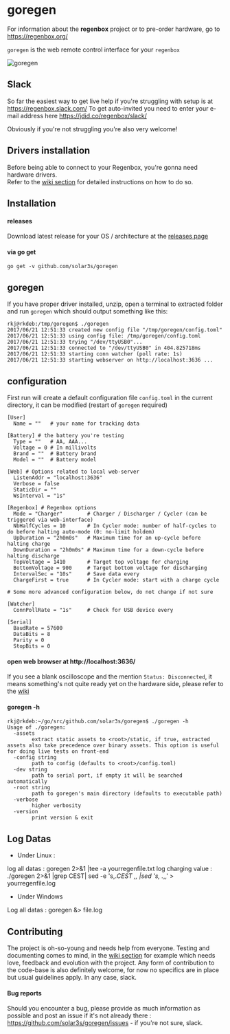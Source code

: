 goregen
=======

For information about the __regenbox__ project or to pre-order hardware, go to https://regenbox.org/

`goregen` is the web remote control interface for your `regenbox`

![goregen](https://cloud.githubusercontent.com/assets/1699009/26520906/429cb2ca-42dc-11e7-948a-8e51deb05e38.png)

Slack
-----

So far the easiest way to get live help if you're struggling with setup is at https://regenbox.slack.com/
To get auto-invited you need to enter your e-mail address here https://jdid.co/regenbox/slack/

Obviously if you're not struggling you're also very welcome!

Drivers installation
--------------------

Before being able to connect to your Regenbox, you're gonna need hardware drivers.  
Refer to the [wiki section][3] for detailed instructions on how to do so.

Installation
------------

#### releases

Download latest release for your OS / architecture at the [releases page][2]

#### via go get

`go get -v github.com/solar3s/goregen`

goregen
-------

If you have proper driver installed, unzip, open a terminal to extracted folder and run `goregen` which should output something like this:

```
rkj@rkdeb:/tmp/goregen$ ./goregen
2017/06/21 12:51:33 created new config file "/tmp/goregen/config.toml"
2017/06/21 12:51:33 using config file: /tmp/goregen/config.toml
2017/06/21 12:51:33 trying "/dev/ttyUSB0"...
2017/06/21 12:51:33 connected to "/dev/ttyUSB0" in 404.825718ms
2017/06/21 12:51:33 starting conn watcher (poll rate: 1s)
2017/06/21 12:51:33 starting webserver on http://localhost:3636 ...
```

configuration
-------------

First run will create a default configuration file `config.toml` in the current directory, it can be modified (restart of `goregen` required)

```
[User]
  Name = ""   # your name for tracking data

[Battery] # the battery you're testing
  Type = ""   # AA, AAA...
  Voltage = 0 # In millivolts
  Brand = ""  # Battery brand
  Model = ""  # Battery model

[Web] # Options related to local web-server
  ListenAddr = "localhost:3636"
  Verbose = false
  StaticDir = ""
  WsInterval = "1s"

[Regenbox] # Regenbox options
  Mode = "Charger"        # Charger / Discharger / Cycler (can be triggered via web-interface)
  NbHalfCycles = 10       # In Cycler mode: number of half-cycles to do before halting auto-mode (0: no-limit holdem)
  UpDuration = "2h0m0s"   # Maximum time for an up-cycle before halting charge 
  DownDuration = "2h0m0s" # Maximum time for a down-cycle before halting discharge
  TopVoltage = 1410       # Target top voltage for charging
  BottomVoltage = 900     # Target bottom voltage for discharging
  IntervalSec = "10s"     # Save data every
  ChargeFirst = true      # In Cycler mode: start with a charge cycle

# Some more advanced configuration below, do not change if not sure

[Watcher]
  ConnPollRate = "1s"     # Check for USB device every

[Serial]
  BaudRate = 57600
  DataBits = 8
  Parity = 0
  StopBits = 0
```

#### open web browser at http://localhost:3636/

If you see a blank oscilloscope and the mention `Status: Disconnected`, it means something's not quite ready yet on the
hardware side, please refer to the [wiki][1]

#### goregen -h
```
rkj@rkdeb:~/go/src/github.com/solar3s/goregen$ ./goregen -h
Usage of ./goregen:
  -assets
    	extract static assets to <root>/static, if true, extracted assets also take precedence over binary assets. This option is useful for doing live tests on front-end
  -config string
    	path to config (defaults to <root>/config.toml)
  -dev string
    	path to serial port, if empty it will be searched automatically
  -root string
    	path to goregen's main directory (defaults to executable path)
  -verbose
    	higher verbosity
  -version
    	print version & exit
```

Log Datas 
------------

- Under Linux : 

log all datas : goregen 2>&1 |tee -a yourregenfile.txt
log charging value : ./goregen 2>&1 |grep CEST| sed -e 's,.*CEST ,, |sed 's, .*,,' > yourregenfile.log

- Under Windows

Log all datas : goregen &> file.log


Contributing
------------

The project is oh-so-young and needs help from everyone.
Testing and documenting comes to mind, in the [wiki section][1] for example which needs love, feedback and evolution with the project.
Any form of contribution to the code-base is also definitely welcome, for now no specifics are in place but usual guidelines apply. In any case, slack.

#### Bug reports
Should you encounter a bug, please provide as much information as possible and post an issue if it's not already there : https://github.com/solar3s/goregen/issues - if you're not sure, slack.

[1]: https://github.com/solar3s/goregen/wiki
[2]: https://github.com/solar3s/goregen/releases
[3]: https://github.com/solar3s/goregen/wiki/Driver-installation
